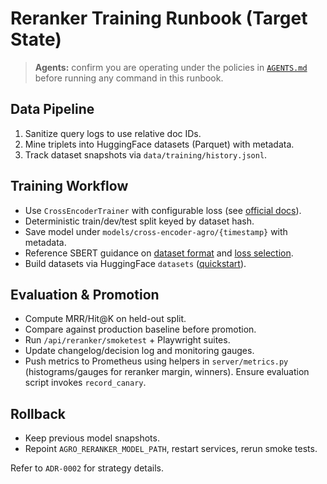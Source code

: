 # Reranker Training Runbook (Target State)

> **Agents:** confirm you are operating under the policies in [`AGENTS.md`](../../AGENTS.md) before running any command in this runbook.

## Data Pipeline

1. Sanitize query logs to use relative doc IDs.
2. Mine triplets into HuggingFace datasets (Parquet) with metadata.
3. Track dataset snapshots via `data/training/history.jsonl`.

## Training Workflow

- Use `CrossEncoderTrainer` with configurable loss (see [official docs](https://www.sbert.net/docs/package_reference/cross_encoder/trainer.html)).
- Deterministic train/dev/test split keyed by dataset hash.
- Save model under `models/cross-encoder-agro/{timestamp}` with metadata.
- Reference SBERT guidance on [dataset format](https://www.sbert.net/docs/cross_encoder/training_overview.html#dataset) and [loss selection](https://www.sbert.net/docs/cross_encoder/loss_overview.html).
- Build datasets via HuggingFace `datasets` ([quickstart](https://huggingface.co/docs/datasets/en/quickstart)).

## Evaluation & Promotion

- Compute MRR/Hit@K on held-out split.
- Compare against production baseline before promotion.
- Run `/api/reranker/smoketest` + Playwright suites.
- Update changelog/decision log and monitoring gauges.
- Push metrics to Prometheus using helpers in `server/metrics.py` (histograms/gauges for reranker margin, winners). Ensure evaluation script invokes `record_canary`.

## Rollback

- Keep previous model snapshots.
- Repoint `AGRO_RERANKER_MODEL_PATH`, restart services, rerun smoke tests.

Refer to `ADR-0002` for strategy details.
